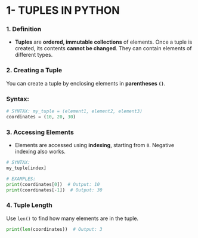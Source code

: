 # 1- TUPLES IN PYTHON

### 1. **Definition**

- **Tuples** are **ordered, immutable collections** of elements. Once a tuple is created, its contents **cannot be changed**. They can contain elements of different types.

### 2. **Creating a Tuple**

You can create a tuple by enclosing elements in **parentheses `()`**.

### Syntax:

```python
# SYNTAX: my_tuple = (element1, element2, element3)
coordinates = (10, 20, 30)

```

### 3. **Accessing Elements**

- Elements are accessed using **indexing**, starting from `0`. Negative indexing also works.

```python
# SYNTAX:
my_tuple[index]

# EXAMPLES:
print(coordinates[0])  # Output: 10
print(coordinates[-1])  # Output: 30

```

### 4. **Tuple Length**

Use `len()` to find how many elements are in the tuple.

```python
print(len(coordinates))  # Output: 3

```
